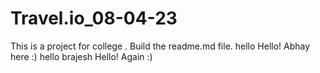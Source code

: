# Travel.io_08-04-23
This is a project for college .
Build the readme.md file.
hello 
Hello! Abhay here :)
hello brajesh
Hello! Again :)